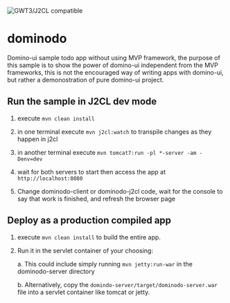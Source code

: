 ![GWT3/J2CL compatible](https://img.shields.io/badge/GWT3/J2CL-compatible-brightgreen.svg)

# dominodo
Domino-ui sample todo app without using MVP framework, the purpose of this sample is to show the power of domino-ui independent from the MVP frameworks, this is not the encouraged way of writing apps with domino-ui, but rather a demonostration of pure domino-ui project.


## Run the sample in J2CL dev mode

1. execute `mvn clean install`

2. in one terminal execute `mvn j2cl:watch` to transpile changes as they happen in j2cl

3. in another terminal execute `mvn tomcat7:run -pl *-server -am -Denv=dev`

4. wait for both servers to start then access the app at `http://localhost:8080`

5. Change dominodo-client or dominodo-j2cl code, wait for the console to say that work is finished, and refresh the browser page

## Deploy as a production compiled app

1. execute `mvn clean install` to build the entire app. 

2. Run it in the servlet container of your choosing:

   a. This could include simply running `mvn jetty:run-war` in the dominodo-server directory
  
   b. Alternatively, copy the `domindo-server/target/dominodo-server.war` file into a servlet container like tomcat or jetty.